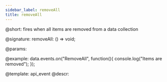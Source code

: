 ```yaml
---
sidebar_label: removeAll
title: removeAll
---          
```


@short: fires when all items are removed from a data collection

@signature: removeAll: () => void;
	
@params:

@example:
data.events.on("RemoveAll", function(){
	console.log("Items are removed");
});

@template:	api_event
@descr:
